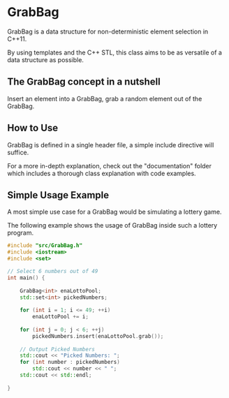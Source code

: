 # GrabBag
GrabBag is a data structure for non-deterministic element selection in C++11. 

By using templates and the C++ STL, this class aims to be as versatile of a data structure as possible.

## The GrabBag concept in a nutshell

Insert an element into a GrabBag, grab a random element out of the GrabBag.

## How to Use 

GrabBag is defined in a single header file, a simple include directive will suffice.

For a more in-depth explanation, check out the "documentation" folder which includes a thorough class explanation with code examples.

## Simple Usage Example

A most simple use case for a GrabBag would be simulating a lottery game.

The following example shows the usage of GrabBag inside such a lottery program.

```c++
#include "src/GrabBag.h"
#include <iostream>
#include <set>

// Select 6 numbers out of 49 
int main() {
    
    GrabBag<int> enaLottoPool;
    std::set<int> pickedNumbers;
    
    for (int i = 1; i <= 49; ++i)
        enaLottoPool += i;
    
    for (int j = 0; j < 6; ++j)
        pickedNumbers.insert(enaLottoPool.grab());
    
    // Output Picked Numbers
    std::cout << "Picked Numbers: ";
    for (int number : pickedNumbers)
        std::cout << number << " ";
    std::cout << std::endl;
    
}
```
